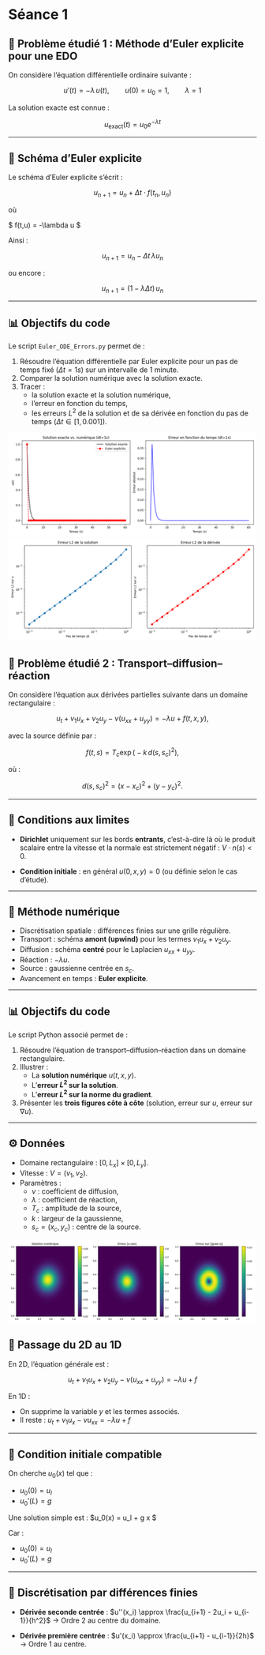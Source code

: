 # Séance 1

## 📘 Problème étudié 1 : Méthode d’Euler explicite pour une EDO
On considère l’équation différentielle ordinaire suivante :

$$
u'(t) = -\lambda\,u(t),\qquad u(0)=u_0=1,\qquad \lambda=1
$$

La solution exacte est connue :

$$
u_{\text{exact}}(t) = u_0 e^{-\lambda t}
$$

---

## 🔹 Schéma d’Euler explicite
Le schéma d’Euler explicite s’écrit :

$$
u_{n+1} = u_n + \Delta t \cdot f(t_n, u_n)
$$

où 

$
f(t,u) = -\lambda u 
$  

Ainsi :

$$
u_{n+1} = u_n - \Delta t \, \lambda u_n
$$

ou encore :

$$
u_{n+1} = (1 - \lambda \Delta t)\, u_n
$$

---

## 📊 Objectifs du code
Le script `Euler_ODE_Errors.py` permet de :

1. Résoudre l’équation différentielle par Euler explicite pour un pas de temps fixé ($\Delta t = 1s$) sur un intervalle de 1 minute.  
2. Comparer la solution numérique avec la solution exacte.  
3. Tracer :
   - la solution exacte et la solution numérique,  
   - l’erreur en fonction du temps,  
   - les erreurs $L^2$ de la solution et de sa dérivée en fonction du pas de temps ($\Delta t \in [1, 0.001]$).
  
![Figure 1 – Solution numérique](../Images/figure1.png)
![Figure 2 – Solution numérique](../Images/figure2.png)
  


## 📘 Problème étudié 2 : Transport–diffusion–réaction
On considère l’équation aux dérivées partielles suivante dans un domaine rectangulaire :

$$
u_t + v_1 u_x + v_2 u_y - \nu (u_{xx} + u_{yy}) = -\lambda u + f(t,x,y),
$$

avec la source définie par :

$$
f(t,s) = T_c \exp\big(-k \, d(s,s_c)^2\big),
$$

où :

$$
d(s,s_c)^2 = (x-x_c)^2 + (y-y_c)^2.
$$

---

## 🔹 Conditions aux limites
- **Dirichlet** uniquement sur les bords **entrants**, c’est-à-dire là où le produit scalaire entre la vitesse et la normale est strictement négatif : $V \cdot n(s) < 0.$

- **Condition initiale** : en général $u(0,x,y)=0$ (ou définie selon le cas d’étude).

---

## 🔹 Méthode numérique
- Discrétisation spatiale : différences finies sur une grille régulière.  
- Transport : schéma **amont (upwind)** pour les termes $v_1 u_x + v_2 u_y$.  
- Diffusion : schéma **centré** pour le Laplacien $u_{xx}+u_{yy}$.  
- Réaction : $-\lambda u$.  
- Source : gaussienne centrée en $s_c$.  
- Avancement en temps : **Euler explicite**.

---

## 📊 Objectifs du code
Le script Python associé permet de :
1. Résoudre l’équation de transport–diffusion–réaction dans un domaine rectangulaire.  
2. Illustrer :
   - La **solution numérique** $u(t,x,y)$.  
   - L’**erreur $L^2$ sur la solution**.  
   - L’**erreur $L^2$ sur la norme du gradient**.  
3. Présenter les **trois figures côte à côte** (solution, erreur sur $u$, erreur sur $\nabla u$).

---

## ⚙️ Données
- Domaine rectangulaire : $[0,L_x] \times [0,L_y]$.  
- Vitesse : $V=(v_1,v_2)$.  
- Paramètres :
  - $\nu$ : coefficient de diffusion,  
  - $\lambda$ : coefficient de réaction,  
  - $T_c$ : amplitude de la source,  
  - $k$ : largeur de la gaussienne,  
  - $s_c=(x_c,y_c)$ : centre de la source.
 
![Figure 3 – Solution numérique](../Images/figure3.png)


## 🔹 Passage du 2D au 1D
En 2D, l’équation générale est :

$$
u_t + v_1 u_x + v_2 u_y - \nu (u_{xx} + u_{yy}) = -\lambda u + f
$$

En 1D :
- On supprime la variable $y$ et les termes associés.
- Il reste :
$u_t + v_1 u_x - \nu u_{xx} = -\lambda u + f$

---

## 🔹 Condition initiale compatible
On cherche $u_0(x)$ tel que :
- $u_0(0) = u_l$
- $u_0'(L) = g$

Une solution simple est : 
$u_0(x) = u_l + g x $

Car :
- $u_0(0) = u_l$
- $u_0'(L) = g$

---

## 🔹 Discrétisation par différences finies
- **Dérivée seconde centrée** : $u''(x_i) \approx \frac{u_{i+1} - 2u_i + u_{i-1}}{h^2}$
→ Ordre 2 au centre du domaine.

- **Dérivée première centrée** : $u'(x_i) \approx \frac{u_{i+1} - u_{i-1}}{2h}$
→ Ordre 1 au centre.



